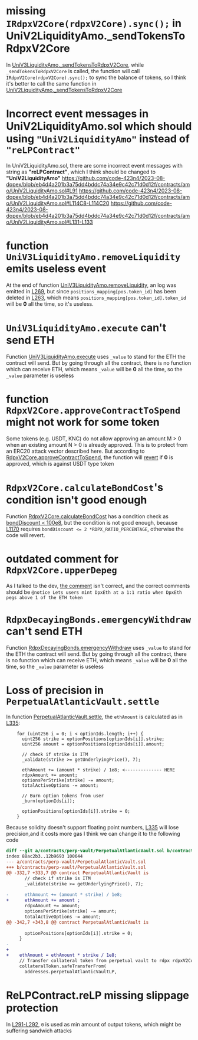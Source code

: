 # missing `IRdpxV2Core(rdpxV2Core).sync();` in UniV2LiquidityAmo._sendTokensToRdpxV2Core
In [UniV3LiquidityAmo._sendTokensToRdpxV2Core](https://github.com/code-423n4/2023-08-dopex/blob/eb4d4a201b3a75dd4bddc74a34e9c42c71d0d12f/contracts/amo/UniV3LiquidityAmo.sol#L353-L364), while `_sendTokensToRdpxV2Core` is called, the function will call `IRdpxV2Core(rdpxV2Core).sync();` to sync the balance  of tokens, so I think it's better to call the same function in [UniV2LiquidityAmo._sendTokensToRdpxV2Core](https://github.com/code-423n4/2023-08-dopex/blob/eb4d4a201b3a75dd4bddc74a34e9c42c71d0d12f/contracts/amo/UniV2LiquidityAmo.sol#L160C12-L178)

# Incorrect event messages in UniV2LiquidityAmo.sol which should using `"UniV2LiquidityAmo"` instead of `"reLPContract"`
In UniV2LiquidityAmo.sol, there are some incorrect event messages with string as __"reLPContract"__, which I think should be changed to __"UniV2LiquidityAmo"__
https://github.com/code-423n4/2023-08-dopex/blob/eb4d4a201b3a75dd4bddc74a34e9c42c71d0d12f/contracts/amo/UniV2LiquidityAmo.sol#L91
https://github.com/code-423n4/2023-08-dopex/blob/eb4d4a201b3a75dd4bddc74a34e9c42c71d0d12f/contracts/amo/UniV2LiquidityAmo.sol#L114C8-L114C20
https://github.com/code-423n4/2023-08-dopex/blob/eb4d4a201b3a75dd4bddc74a34e9c42c71d0d12f/contracts/amo/UniV2LiquidityAmo.sol#L131-L133

# function `UniV3LiquidityAmo.removeLiquidity` emits useless event
At the end of function [UniV3LiquidityAmo.removeLiquidity](https://github.com/code-423n4/2023-08-dopex/blob/eb4d4a201b3a75dd4bddc74a34e9c42c71d0d12f/contracts/amo/UniV3LiquidityAmo.sol#L213-L270), an log was emitted in [L269](https://github.com/code-423n4/2023-08-dopex/blob/eb4d4a201b3a75dd4bddc74a34e9c42c71d0d12f/contracts/amo/UniV3LiquidityAmo.sol#L269), but since `positions_mapping[pos.token_id]` has been deleted in [L263](https://github.com/code-423n4/2023-08-dopex/blob/eb4d4a201b3a75dd4bddc74a34e9c42c71d0d12f/contracts/amo/UniV3LiquidityAmo.sol#L263), which means `positions_mapping[pos.token_id].token_id` will be __0__ all the time, so it's useless.

# `UniV3LiquidityAmo.execute` can't send ETH
Function [UniV3LiquidityAmo.execute](https://github.com/code-423n4/2023-08-dopex/blob/eb4d4a201b3a75dd4bddc74a34e9c42c71d0d12f/contracts/amo/UniV3LiquidityAmo.sol#L339-L346) uses `_value` to stand for the ETH the contract will send. But by going through all the contract, there is no function which can receive ETH, which means `_value` will be __0__ all the time, so the `_value` parameter is useless

# function `RdpxV2Core.approveContractToSpend` might not work for some token
Some tokens (e.g. USDT, KNC) do not allow approving an amount M > 0 when an existing amount N > 0 is already approved. This is to protect from an ERC20 attack vector described here.
But according to [RdpxV2Core.approveContractToSpend](https://github.com/code-423n4/2023-08-dopex/blob/eb4d4a201b3a75dd4bddc74a34e9c42c71d0d12f/contracts/core/RdpxV2Core.sol#L403-L412), the function will [revert](https://github.com/code-423n4/2023-08-dopex/blob/eb4d4a201b3a75dd4bddc74a34e9c42c71d0d12f/contracts/core/RdpxV2Core.sol#L410) if __0__ is approved, which is against USDT type token

# `RdpxV2Core.calculateBondCost`'s condition isn't good enough
Function [RdpxV2Core.calculateBondCost](https://github.com/code-423n4/2023-08-dopex/blob/eb4d4a201b3a75dd4bddc74a34e9c42c71d0d12f/contracts/core/RdpxV2Core.sol#L1156C12-L1199) has a condition check as [bondDiscount < 100e8](https://github.com/code-423n4/2023-08-dopex/blob/eb4d4a201b3a75dd4bddc74a34e9c42c71d0d12f/contracts/core/RdpxV2Core.sol#L1167), but the condition is not good enough, because [L1170](https://github.com/code-423n4/2023-08-dopex/blob/eb4d4a201b3a75dd4bddc74a34e9c42c71d0d12f/contracts/core/RdpxV2Core.sol#L1170C11-L1170C33) requires `bondDiscount <= 2 *RDPX_RATIO_PERCENTAGE`, otherwise the code will revert.

# outdated comment for `RdpxV2Core.upperDepeg`
As I talked to the dev, [the comment](https://github.com/code-423n4/2023-08-dopex/blob/eb4d4a201b3a75dd4bddc74a34e9c42c71d0d12f/contracts/core/RdpxV2Core.sol#L1047) isn't correct, and the correct comments should be `@notice Lets users mint DpxEth at a 1:1 ratio when DpxEth pegs above 1 of the ETH token` 

# `RdpxDecayingBonds.emergencyWithdraw` can't send ETH
Function [RdpxDecayingBonds.emergencyWithdraw](https://github.com/code-423n4/2023-08-dopex/blob/eb4d4a201b3a75dd4bddc74a34e9c42c71d0d12f/contracts/decaying-bonds/RdpxDecayingBonds.sol#L89-L107) uses `_value` to stand for the ETH the contract will send. But by going through all the contract, there is no function which can receive ETH, which means `_value` will be __0__ all the time, so the `_value` parameter is useless

# Loss of precision in `PerpetualAtlanticVault.settle`
In function [PerpetualAtlanticVault.settle](https://github.com/code-423n4/2023-08-dopex/blob/eb4d4a201b3a75dd4bddc74a34e9c42c71d0d12f/contracts/perp-vault/PerpetualAtlanticVault.sol#L315-L369), the `ethAmount` is calculated as in [L335](https://github.com/code-423n4/2023-08-dopex/blob/eb4d4a201b3a75dd4bddc74a34e9c42c71d0d12f/contracts/perp-vault/PerpetualAtlanticVault.sol#L335):
```solidity
    for (uint256 i = 0; i < optionIds.length; i++) {
      uint256 strike = optionPositions[optionIds[i]].strike;
      uint256 amount = optionPositions[optionIds[i]].amount;

      // check if strike is ITM
      _validate(strike >= getUnderlyingPrice(), 7);

      ethAmount += (amount * strike) / 1e8; <-------------- HERE
      rdpxAmount += amount;
      optionsPerStrike[strike] -= amount;
      totalActiveOptions -= amount;

      // Burn option tokens from user
      _burn(optionIds[i]);

      optionPositions[optionIds[i]].strike = 0;
    }
```
Because solidity doesn't support floating point numbers, [L335](https://github.com/code-423n4/2023-08-dopex/blob/eb4d4a201b3a75dd4bddc74a34e9c42c71d0d12f/contracts/perp-vault/PerpetualAtlanticVault.sol#L335) will lose precision,and it costs more gas
I think we can change it to the following code
```diff
diff --git a/contracts/perp-vault/PerpetualAtlanticVault.sol b/contracts/perp-vault/PerpetualAtlanticVault.sol
index 88ac2b3..12b9693 100644
--- a/contracts/perp-vault/PerpetualAtlanticVault.sol
+++ b/contracts/perp-vault/PerpetualAtlanticVault.sol
@@ -332,7 +333,7 @@ contract PerpetualAtlanticVault is
       // check if strike is ITM
       _validate(strike >= getUnderlyingPrice(), 7);
 
-      ethAmount += (amount * strike) / 1e8;
+      ethAmount += amount ;
       rdpxAmount += amount;
       optionsPerStrike[strike] -= amount;
       totalActiveOptions -= amount;
@@ -342,7 +343,8 @@ contract PerpetualAtlanticVault is
 
       optionPositions[optionIds[i]].strike = 0;
     }
-
+    
+    ethAmount = ethAmount * strike / 1e8;
     // Transfer collateral token from perpetual vault to rdpx rdpxV2Core
     collateralToken.safeTransferFrom(
       addresses.perpetualAtlanticVaultLP,

```

# ReLPContract.reLP missing slippage protection
In [L291-L292](https://github.com/code-423n4/2023-08-dopex/blob/eb4d4a201b3a75dd4bddc74a34e9c42c71d0d12f/contracts/reLP/ReLPContract.sol#L291-L292), `0` is used as min amount of output tokens, which might be suffering sandwich attacks

